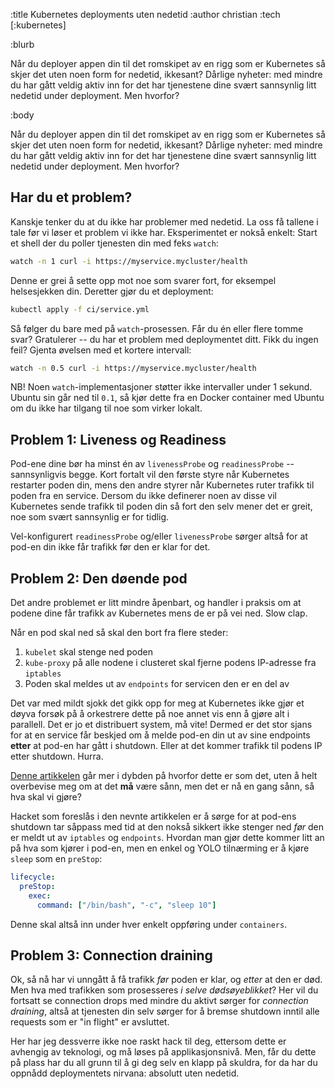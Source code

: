:title Kubernetes deployments uten nedetid
:author christian
:tech [:kubernetes]

:blurb

Når du deployer appen din til det romskipet av en rigg som er Kubernetes så
skjer det uten noen form for nedetid, ikkesant? Dårlige nyheter: med mindre du
har gått veldig aktiv inn for det har tjenestene dine svært sannsynlig litt
nedetid under deployment. Men hvorfor?

:body

Når du deployer appen din til det romskipet av en rigg som er Kubernetes så
skjer det uten noen form for nedetid, ikkesant? Dårlige nyheter: med mindre du
har gått veldig aktiv inn for det har tjenestene dine svært sannsynlig litt
nedetid under deployment. Men hvorfor?

## Har du et problem?

Kanskje tenker du at du ikke har problemer med nedetid. La oss få tallene i tale
før vi løser et problem vi ikke har. Eksperimentet er nokså enkelt: Start et
shell der du poller tjenesten din med feks `watch`:

```sh
watch -n 1 curl -i https://myservice.mycluster/health
```

Denne er grei å sette opp mot noe som svarer fort, for eksempel helsesjekken
din. Deretter gjør du et deployment:

```sh
kubectl apply -f ci/service.yml
```

Så følger du bare med på `watch`-prosessen. Får du én eller flere tomme svar?
Gratulerer -- du har et problem med deploymentet ditt. Fikk du ingen feil?
Gjenta øvelsen med et kortere intervall:

```sh
watch -n 0.5 curl -i https://myservice.mycluster/health
```

NB! Noen `watch`-implementasjoner støtter ikke intervaller under 1 sekund.
Ubuntu sin går ned til `0.1`, så kjør dette fra en Docker container med Ubuntu
om du ikke har tilgang til noe som virker lokalt. 

## Problem 1: Liveness og Readiness

Pod-ene dine bør ha minst én av `livenessProbe` og `readinessProbe` --
sannsynligvis begge. Kort fortalt vil den første styre når Kubernetes restarter
poden din, mens den andre styrer når Kubernetes ruter trafikk til poden fra en
service. Dersom du ikke definerer noen av disse vil Kubernetes sende trafikk til
poden din så fort den selv mener det er greit, noe som svært sannsynlig er for
tidlig.

Vel-konfigurert `readinessProbe` og/eller `livenessProbe` sørger altså for at
pod-en din ikke får trafikk før den er klar for det.

## Problem 2: Den døende pod

Det andre problemet er litt mindre åpenbart, og handler i praksis om at podene
dine får trafikk av Kubernetes mens de er på vei ned. Slow clap.

Når en pod skal ned så skal den bort fra flere steder:

1. `kubelet` skal stenge ned poden
2. `kube-proxy` på alle nodene i clusteret skal fjerne podens IP-adresse fra
   `iptables`
3. Poden skal meldes ut av `endpoints` for servicen den er en del av

Det var med mildt sjokk det gikk opp for meg at Kubernetes ikke gjør et døyva
forsøk på å orkestrere dette på noe annet vis enn å gjøre alt i parallell. Det
er jo et distribuert system, må vite! Dermed er det stor sjans for at en service
får beskjed om å melde pod-en din ut av sine endpoints **etter** at pod-en har
gått i shutdown. Eller at det kommer trafikk til podens IP etter shutdown.
Hurra.

[Denne artikkelen](https://blog.gruntwork.io/delaying-shutdown-to-wait-for-pod-deletion-propagation-445f779a8304)
går mer i dybden på hvorfor dette er som det, uten å helt overbevise meg om at
det **må** være sånn, men det er nå en gang sånn, så hva skal vi gjøre?

Hacket som foreslås i den nevnte artikkelen er å sørge for at pod-ens shutdown
tar såppass med tid at den nokså sikkert ikke stenger ned _før_ den er meldt ut
av `iptables` og `endpoints`. Hvordan man gjør dette kommer litt an på hva som
kjører i pod-en, men en enkel og YOLO tilnærming er å kjøre `sleep` som en
`preStop`:

```yml
lifecycle:
  preStop:
    exec:
      command: ["/bin/bash", "-c", "sleep 10"]
```

Denne skal altså inn under hver enkelt oppføring under `containers`.

## Problem 3: Connection draining

Ok, så nå har vi unngått å få trafikk _før_ poden er klar, og _etter_ at den er
død. Men hva med trafikken som prosesseres _i selve dødsøyeblikket_? Her vil du
fortsatt se connection drops med mindre du aktivt sørger for _connection
draining_, altså at tjenesten din selv sørger for å bremse shutdown inntil alle
requests som er "in flight" er avsluttet.

Her har jeg dessverre ikke noe raskt hack til deg, ettersom dette er avhengig av
teknologi, og må løses på applikasjonsnivå. Men, får du dette på plass har du
all grunn til å gi deg selv en klapp på skuldra, for da har du oppnådd
deploymentets nirvana: absolutt uten nedetid.
